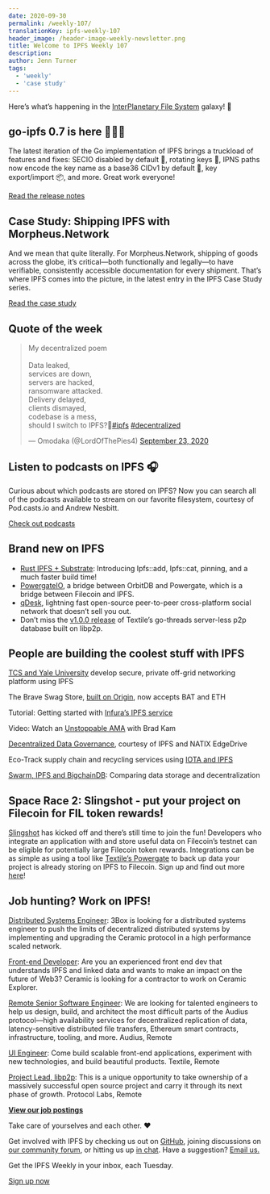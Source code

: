 ```yaml
---
date: 2020-09-30
permalink: /weekly-107/
translationKey: ipfs-weekly-107
header_image: /header-image-weekly-newsletter.png
title: Welcome to IPFS Weekly 107
description:
author: Jenn Turner
tags:
  - 'weekly'
  - 'case study'
---
```


Here’s what’s happening in the [InterPlanetary File System](https://ipfs.io/) galaxy! 🚀

## go-ipfs 0.7 is here 🚀🚀🚀

The latest iteration of the Go implementation of IPFS brings a truckload of features and fixes: SECIO disabled by default 👋, rotating keys 🔑, IPNS paths now encode the key name as a base36 CIDv1 by default 🎹, key export/import 📦, and more. Great work everyone!

[Read the release notes](https://blog.ipfs.io/2020-09-24-go-ipfs-0-7-0/)

## Case Study: Shipping IPFS with Morpheus.Network

And we mean that quite literally. For Morpheus.Network, shipping of goods across the globe, it’s critical—both functionally and legally—to have verifiable, consistently accessible documentation for every shipment. That’s where IPFS comes into the picture, in the latest entry in the IPFS Case Study series.

[Read the case study](https://docs.ipfs.io/concepts/case-study-morpheus/)

## Quote of the week

<blockquote class="twitter-tweet"><p lang="en" dir="ltr">My decentralized poem<br><br>Data leaked, <br>services are down, <br>servers are hacked,<br>ransomware attacked.<br>Delivery delayed, <br>clients dismayed,<br>codebase is a mess, <br>should I switch to IPFS?🤔<a href="https://twitter.com/hashtag/ipfs?src=hash&amp;ref_src=twsrc%5Etfw">#ipfs</a> <a href="https://twitter.com/hashtag/decentralized?src=hash&amp;ref_src=twsrc%5Etfw">#decentralized</a></p>&mdash; Omodaka (@LordOfThePies4) <a href="https://twitter.com/LordOfThePies4/status/1308738077347766272?ref_src=twsrc%5Etfw">September 23, 2020</a></blockquote>

## Listen to podcasts on IPFS 🎧

Curious about which podcasts are stored on IPFS? Now you can search all of the podcasts available to stream on our favorite filesystem, courtesy of Pod.casts.io and Andrew Nesbitt.

[Check out podcasts](https://pod.casts.io/ipfs)

## Brand new on IPFS

- [Rust IPFS + Substrate](https://medium.com/equilibriumco/tech-preview-2-rust-ipfs-substrate-848b8a1afb26): Introducing Ipfs::add, Ipfs::cat, pinning, and a much faster build time!
- [PowergateIO](https://github.com/orbitdb/orbit-db-powergate-io), a bridge between OrbitDB and Powergate, which is a bridge between Filecoin and IPFS.
- [qDesk](https://github.com/QuestNetwork/qDesk), lightning fast open-source peer-to-peer cross-platform social network that doesn’t sell you out.
- Don’t miss the [v1.0.0 release](https://github.com/textileio/go-threads/releases/tag/v1.0.00) of Textile’s go-threads server-less p2p database built on libp2p.

## People are building the coolest stuff with IPFS

[TCS and Yale University](https://finance.yahoo.com/news/tcs-yale-university-develop-secure-163400764.html) develop secure, private off-grid networking platform using IPFS

The Brave Swag Store, [built on Origin](https://medium.com/originprotocol/the-brave-swag-store-now-accepts-bat-and-eth-4f5789c7112a), now accepts BAT and ETH

Tutorial: Getting started with [Infura’s IPFS service](https://blog.infura.io/part-2-getting-started-with-ipfs-on-infura/)

Video: Watch an [Unstoppable AMA](https://twitter.com/unstoppableweb/status/1308843950531379203?s=20) with Brad Kam

[Decentralized Data Governance](https://medium.com/natix-io/natix-edge-drive-decenterzied-data-governance-8d497eac8ac2), courtesy of IPFS and NATIX EdgeDrive

Eco-Track supply chain and recycling services using [IOTA and IPFS](https://medium.com/coinmonks/eco-track-supply-chain-and-recycling-services-using-iota-c2b1de681aac)

[Swarm, IPFS and BigchainDB](https://hackernoon.com/swarm-ipfs-and-bigchaindb-comparing-data-storage-and-decentralization-4a2o3wf8): Comparing data storage and decentralization

## Space Race 2: Slingshot - put your project on Filecoin for FIL token rewards!

[Slingshot](https://slingshot.filecoin.io/) has kicked off and there’s still time to join the fun! Developers who integrate an application with and store useful data on Filecoin’s testnet can be eligible for potentially large Filecoin token rewards. Integrations can be as simple as using a tool like [Textile’s Powergate](https://docs.textile.io/powergate/) to back up data your project is already storing on IPFS to Filecoin. Sign up and find out more [here](https://slingshot.filecoin.io/)!

## Job hunting? Work on IPFS!

[Distributed Systems Engineer](https://jobs.lever.co/3box): 3Box is looking for a distributed systems engineer to push the limits of decentralized distributed systems by implementing and upgrading the Ceramic protocol in a high performance scaled network.

[Front-end Developer](https://twitter.com/ceramicnetwork/status/1305886402886995968): Are you an experienced front end dev that understands IPFS and linked data and wants to make an impact on the future of Web3? Ceramic is looking for a contractor to work on Ceramic Explorer.

[Remote Senior Software Engineer](https://jobs.lever.co/audius): We are looking for talented engineers to help us design, build, and architect the most difficult parts of the Audius protocol—high availability services for decentralized replication of data, latency-sensitive distributed file transfers, Ethereum smart contracts, infrastructure, tooling, and more. Audius, Remote

[UI Engineer](https://textile.breezy.hr/p/2efb847aca79-ui-engineer): Come build scalable front-end applications, experiment with new technologies, and build beautiful products. Textile, Remote

[Project Lead, libp2p](https://jobs.lever.co/protocol/27ff3891-6e13-4aa8-b43a-734715e85a26): This is a unique opportunity to take ownership of a massively successful open source project and carry it through its next phase of growth. Protocol Labs, Remote

**[View our job postings](https://jobs.lever.co/protocol)**

Take care of yourselves and each other. ❤️

Get involved with IPFS by checking us out on [GitHub](https://github.com/ipfs), joining discussions on [our community forum](https://discuss.ipfs.io/), or hitting us up [in chat](https://riot.im/app/#/room/#ipfs:matrix.org). Have a suggestion? [Email us.](mailto:newsletter@ipfs.io)

Get the IPFS Weekly in your inbox, each Tuesday.

<p><a href="https://ipfs.us4.list-manage.com/subscribe?u=25473244c7d18b897f5a1ff6b&amp;id=cad54b2230" class="button button-primary">Sign up now</a></p>

